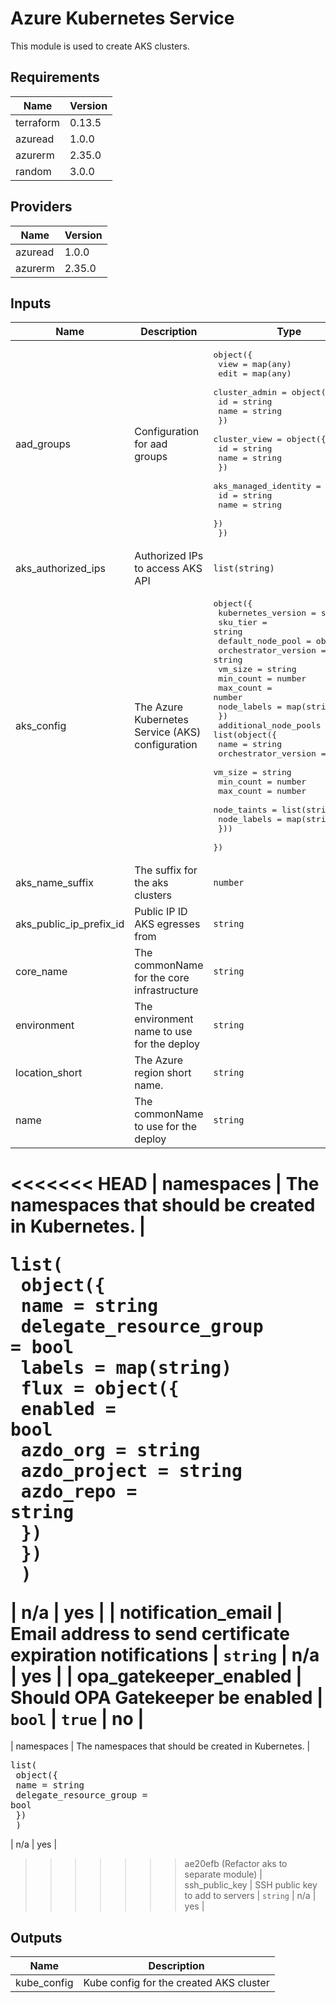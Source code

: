 # Azure Kubernetes Service

This module is used to create AKS clusters.

## Requirements

| Name | Version |
|------|---------|
| terraform | 0.13.5 |
| azuread | 1.0.0 |
| azurerm | 2.35.0 |
| random | 3.0.0 |

## Providers

| Name | Version |
|------|---------|
| azuread | 1.0.0 |
| azurerm | 2.35.0 |

## Inputs

| Name | Description | Type | Default | Required |
|------|-------------|------|---------|:--------:|
| aad\_groups | Configuration for aad groups | <pre>object({<br>    view = map(any)<br>    edit = map(any)<br>    cluster_admin = object({<br>      id   = string<br>      name = string<br>    })<br>    cluster_view = object({<br>      id   = string<br>      name = string<br>    })<br>    aks_managed_identity = object({<br>      id   = string<br>      name = string<br>    })<br>  })</pre> | n/a | yes |
| aks\_authorized\_ips | Authorized IPs to access AKS API | `list(string)` | n/a | yes |
| aks\_config | The Azure Kubernetes Service (AKS) configuration | <pre>object({<br>    kubernetes_version = string<br>    sku_tier           = string<br>    default_node_pool = object({<br>      orchestrator_version = string<br>      vm_size              = string<br>      min_count            = number<br>      max_count            = number<br>      node_labels          = map(string)<br>    })<br>    additional_node_pools = list(object({<br>      name                 = string<br>      orchestrator_version = string<br>      vm_size              = string<br>      min_count            = number<br>      max_count            = number<br>      node_taints          = list(string)<br>      node_labels          = map(string)<br>    }))<br>  })</pre> | n/a | yes |
| aks\_name\_suffix | The suffix for the aks clusters | `number` | `1` | no |
| aks\_public\_ip\_prefix\_id | Public IP ID AKS egresses from | `string` | n/a | yes |
| core\_name | The commonName for the core infrastructure | `string` | n/a | yes |
| environment | The environment name to use for the deploy | `string` | n/a | yes |
| location\_short | The Azure region short name. | `string` | n/a | yes |
| name | The commonName to use for the deploy | `string` | n/a | yes |
<<<<<<< HEAD
| namespaces | The namespaces that should be created in Kubernetes. | <pre>list(<br>    object({<br>      name                    = string<br>      delegate_resource_group = bool<br>      labels                  = map(string)<br>      flux = object({<br>        enabled      = bool<br>        azdo_org     = string<br>        azdo_project = string<br>        azdo_repo    = string<br>      })<br>    })<br>  )</pre> | n/a | yes |
| notification\_email | Email address to send certificate expiration notifications | `string` | n/a | yes |
| opa\_gatekeeper\_enabled | Should OPA Gatekeeper be enabled | `bool` | `true` | no |
=======
| namespaces | The namespaces that should be created in Kubernetes. | <pre>list(<br>    object({<br>      name                    = string<br>      delegate_resource_group = bool<br>    })<br>  )</pre> | n/a | yes |
>>>>>>> ae20efb (Refactor aks to separate module)
| ssh\_public\_key | SSH public key to add to servers | `string` | n/a | yes |

## Outputs

| Name | Description |
|------|-------------|
| kube\_config | Kube config for the created AKS cluster |

